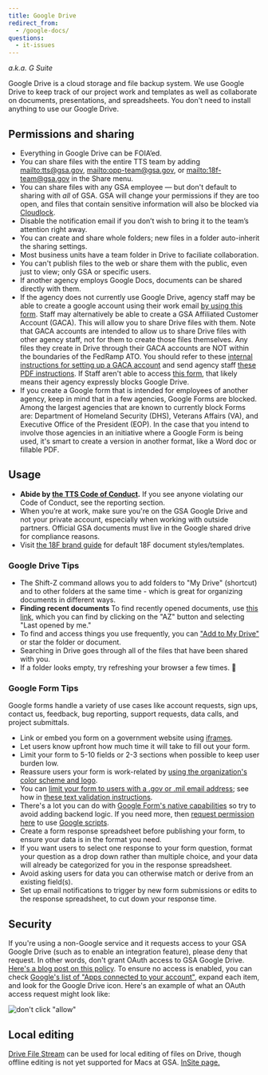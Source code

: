 ```yaml
---
title: Google Drive
redirect_from:
  - /google-docs/
questions:
  - it-issues
---
```


_a.k.a. G Suite_

Google Drive is a cloud storage and file backup system. We use Google Drive to keep track of our project work and templates as well as collaborate on documents, presentations, and spreadsheets. You don't need to install anything to use our Google Drive.

## Permissions and sharing

- Everything in Google Drive can be FOIA’ed.
- You can share files with the entire TTS team by adding <mailto:tts@gsa.gov>, <mailto:opp-team@gsa.gov>, or <mailto:18f-team@gsa.gov> in the Share menu.
- You can share files with any GSA employee — but don't default to sharing with _all_ of GSA. GSA will change your permissions if they are too open, and files that contain sensitive information will also be blocked via [Cloudlock](https://insite.gsa.gov/employee-resources/information-technology/do-it-yourself-self-help/google-g-suite-apps/sharing-securely-in-google/cloudlock).
- Disable the notification email if you don’t wish to bring it to the team’s attention right away.
- You can create and share whole folders; new files in a folder auto-inherit the sharing settings.
- Most business units have a team folder in Drive to faciliate collaboration.
- You can't publish files to the web or share them with the public, even just to view; only GSA or specific users.
- If another agency employs Google Docs, documents can be shared directly with them.
- If the agency does not currently use Google Drive, agency staff may be able to create a google account using their work email [by using this form](https://accounts.google.com/SignUpWithoutGmail?hl=en). Staff may alternatively be able to create a GSA Affiliated Customer Account (GACA). This will allow you to share Drive files with them. Note that GACA accounts are intended to allow us to share Drive files with other agency staff, not for them to create those files themselves. Any files they create in Drive through their GACA accounts are NOT within the boundaries of the FedRamp ATO. You should refer to these [internal instructions for setting up a GACA account](https://insite.gsa.gov/portal/content/517805?term=gaca) and send agency staff [these PDF instructions](https://insite.gsa.gov/cdnstatic/insite/GACA__GSAAffiliatedCustomerAccounts_May_2016-v2.pdf). If Staff aren't able to access [this form](https://accounts.google.com/SignUpWithoutGmail?hl=en), that likely means their agency expressly blocks Google Drive.
- If you create a Google form that is intended for employees of another agency, keep in mind that in a few agencies, Google Forms are blocked. Among the largest agencies that are known to currently block Forms are: Department of Homeland Security (DHS), Veterans Affairs (VA), and Executive Office of the President (EOP). In the case that you intend to involve those agencies in an initiative where a Google Form is being used, it's smart to create a version in another format, like a Word doc or fillable PDF.

## Usage

- **Abide by [the TTS Code of Conduct]({{site.baseurl}}/code-of-conduct).** If you see anyone violating our Code of Conduct, see the reporting section.
- When you’re at work, make sure you're on the GSA Google Drive and not your private account, especially when working with outside partners. Official GSA documents must live in the Google shared drive for compliance reasons.
- Visit [the 18F brand guide](https://brand.18f.gov/templates/) for default 18F document styles/templates.

### Google Drive Tips

- The Shift-Z command allows you to add folders to "My Drive" (shortcut) and to other folders at the same time - which is great for organizing documents in different ways.
- **Finding recent documents** To find recently opened documents, use [this link](https://drive.google.com/drive/recent), which you can find by clicking on the "AZ" button and selecting "Last opened by me."
- To find and access things you use frequently, you can ["Add to My Drive"](https://support.google.com/drive/answer/2375057?hl=en) or star the folder or document.
- Searching in Drive goes through all of the files that have been shared with you.
- If a folder looks empty, try refreshing your browser a few times. :shrug:

### Google Form Tips

Google forms handle a variety of use cases like account requests, sign ups, contact us, feedback, bug reporting, support requests, data calls, and project submittals.

- Link or embed you form on a government website using [iframes](https://www.w3schools.com/tags/tag_iframe.asp).
- Let users know upfront how much time it will take to fill out your form.
- Limit your form to 5-10 fields or 2-3 sections when possible to keep user burden low.
- Reassure users your form is work-related by [using the organization's color scheme and logo](https://docs.google.com/forms/d/1xjiJCyJNFzWTieg8yUamntPeznADyfn8ZgIwHnM8PBg/viewform?edit_requested=true).
- You can [limit your form to users with a .gov or .mil email address](https://docs.google.com/forms/d/e/1FAIpQLSePimoF0RkiCP62BSIL_yj0yMXEUePNJ9AabPJqq1Xzbp_GVg/viewform); see how in [these text validation instructions](https://support.google.com/docs/answer/3378864?hl=en).
- There's a lot you can do with [Google Form's native capabilities](https://support.google.com/a/users/answer/9302965?hl=en) so try to avoid adding backend logic. If you need more, then [request permission here](https://docs.google.com/a/gsa.gov/forms/d/e/1FAIpQLSdOCtxCaSKJC87CedZW1FKGspMvnRzyOauMvKIOfrSV7PBdag/viewform) to use [Google scripts](https://developers.google.com/apps-script/).
- Create a form response spreadsheet before publishing your form, to ensure your data is in the format you need.
- If you want users to select one response to your form question, format your question as a drop down rather than multiple choice, and your data will already be categorized for you in the response spreadsheet.
- Avoid asking users for data you can otherwise match or derive from an existing field(s).
- Set up email notifications to trigger by new form submissions or edits to the response spreadsheet, to cut down your response time.

## Security

If you're using a non-Google service and it requests access to your GSA Google Drive (such as to enable an integration feature), please deny that request. In other words, don't grant OAuth access to GSA Google Drive. [Here's a blog post on this policy](https://18f.gsa.gov/2016/05/13/how-18f-handles-information-security-and-third-party-applications/). To ensure no access is enabled, you can check [Google's list of "Apps connected to your account"](https://security.google.com/settings/security/permissions), expand each item, and look for the Google Drive icon. Here's an example of what an OAuth access request might look like:

![don't click "allow"]({{site.baseurl}}/images/google-drive/google-drive-oauth.png)

## Local editing

[Drive File Stream](https://support.google.com/drive/answer/7329379?hl=en) can be used for local editing of files on Drive, though offline editing is not yet supported for Macs at GSA. [InSite page.](https://insite.gsa.gov/employee-resources/information-technology/do-it-yourself-self-help/google-g-suite-apps/google-drive-and-shared-drive?term=drive%20file%20stream#Drive%20File%20Stream)

